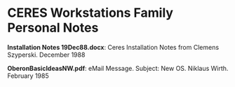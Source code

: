 # CERES Workstations Family Personal Notes

**Installation Notes 19Dec88.docx**: Ceres Installation Notes from Clemens Szyperski. December 1988
 
**OberonBasicIdeasNW.pdf**: eMail Message. Subject: New OS. Niklaus Wirth. February 1985
